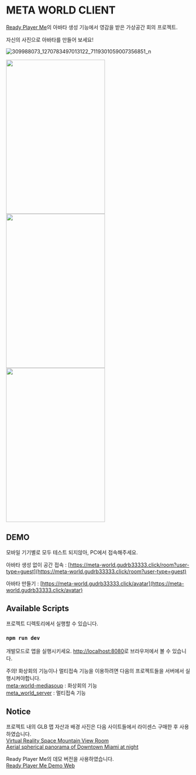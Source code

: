 # META WORLD CLIENT

[Ready Player Me](https://readyplayer.me/)의 아바타 생성 기능에서 영감을 받은 가상공간 회의 프로젝트.

자신의 사진으로 아바타를 만들어 보세요!

![309988073_1270783497013122_7119301059007356851_n](https://user-images.githubusercontent.com/59630175/194330165-40f8e98a-a3ee-491b-9528-6e2888fa9d59.jpg)
<div>
  <img src="https://user-images.githubusercontent.com/59630175/196574013-d3185b93-b667-44b2-9780-18ec997b6e6a.gif" width="270" height="420"/>
  <img src="https://user-images.githubusercontent.com/59630175/196574379-5eb4fcde-d3da-48fb-940d-e81483a65519.gif" width="270" height="420"/>
  <img src="https://user-images.githubusercontent.com/59630175/196574537-00b01f63-8807-4c9e-9cba-bb2a417e405f.gif" width="270" height="420"/>
</div>

## DEMO
모바일 기기별로 모두 테스트 되지않아, PC에서 접속해주세요.

아바타 생성 없이 공간 접속 : [https://meta-world.gudrb33333.click/room?user-type=guest](https://meta-world.gudrb33333.click/room?user-type=guest)

아바타 만들기 : [https://meta-world.gudrb33333.click/avatar](https://meta-world.gudrb33333.click/avatar)

## Available Scripts

프로젝트 디렉토리에서 실행할 수 있습니다.

### `npm run dev`

개발모드로 앱을 실행시키세요.
[http://localhost:8080](http://localhost:8080)로 브라우저에서 볼 수 있습니다.

주의! 화상회의 기능이나 멀티접속 기능을 이용하려면 다음의 프로젝트들을 서버에서 실행시켜야합니다.\
[meta-world-mediasoup](https://github.com/gudrb33333/meta-world-mediasoup.git) : 화상회의 기능\
[meta_world_server](https://github.com/gudrb33333/meta_world_server.git) : 멀티접속 기능

## Notice
프로젝트 내의 GLB 맵 자산과 배경 사진은 다음 사이트들에서 라이센스 구매한 후 사용하였습니다.\
[Virtual Reality Space Mountain View Room](https://sketchfab.com/3d-models/virtual-reality-space-mountain-view-room-695833e5854d4ed5922daf53011e2d4a)\
[Aerial spherical panorama of Downtown Miami at night](https://stock.adobe.com/kr/search?load_type=search&is_recent_search=&search_type=usertyped&k=Aerial+spherical+panorama+of+Downtown+Miami+at+night&native_visual_search=&similar_content_id=&asset_id=191213422)

Ready Player Me의 데모 버전을 사용하였습니다.\
[Ready Player Me Demo Web](https://docs.readyplayer.me/ready-player-me/integration-guides/web)


